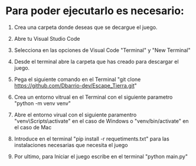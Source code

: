 # Para poder ejecutarlo es necesario:

1. Crea una carpeta donde deseas que se decargue el juego.

2. Abre tu Visual Studio Code

3. Selecciona en las opciones de Visual Code "Terminal" y "New Terminal"

4. Desde el terminal abre la carpeta que has creado para descargar el juego.

4. Pega el siguiente comando en el Terminal "git clone https://github.com/Dbarrio-dev/Escape_Tierra.git"

5. Crea un entorno vitrual en el Terminal con el siguiente parametro "python -m venv venv"

6. Abre el entorno virual con el siguiente paramentro "venv\Scripts\activate" en el caso de Windows  o "venv/bin/activate" en el caso de Mac

7. Introduce en el terminal "pip install -r requetiments.txt" para las instalaciones necesarias que necesita el juego

8. Por ultimo, para Iniciar el juego escribe en el terminal "python main.py" 


